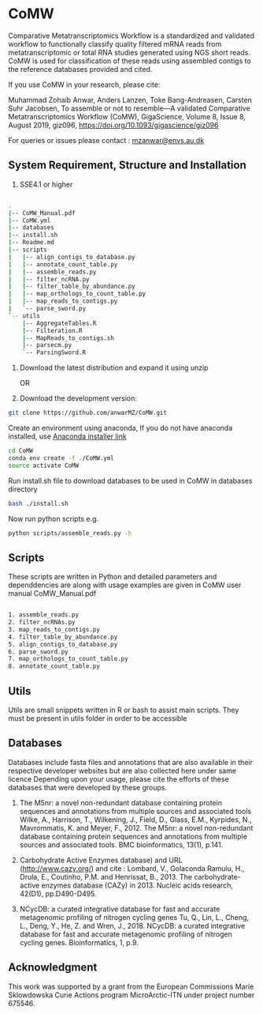 # CoMW

Comparative Metatranscriptomics Workflow is a standardized and validated workflow to functionally classify quality filtered mRNA reads from metatranscriptomic or total RNA studies generated using NGS short reads. CoMW is used for classification of these reads using assembled contigs to the reference databases provided and cited. 

If you use CoMW in your research, please cite:

Muhammad Zohaib Anwar, Anders Lanzen, Toke Bang-Andreasen, Carsten Suhr Jacobsen, To assemble or not to resemble—A validated Comparative Metatranscriptomics Workflow (CoMW), GigaScience, Volume 8, Issue 8, August 2019, giz096, https://doi.org/10.1093/gigascience/giz096


For queries or issues please contact : mzanwar@envs.au.dk

## System Requirement, Structure and Installation

1. SSE4.1 or higher

```bash

.
|-- CoMW_Manual.pdf
|-- CoMW.yml
|-- databases
|-- install.sh
|-- Readme.md
|-- scripts
|   |-- align_contigs_to_database.py
|   |-- annotate_count_table.py
|   |-- assemble_reads.py
|   |-- filter_ncRNA.py
|   |-- filter_table_by_abundance.py
|   |-- map_orthologs_to_count_table.py
|   |-- map_reads_to_contigs.py
|   `-- parse_sword.py
`-- utils
    |-- AggregateTables.R
    |-- Filteration.R
    |-- MapReads_to_contigs.sh
    |-- parsecm.py
    `-- ParsingSword.R
```

1. Download the latest distribution and expand it using unzip

	OR 

2. Download the development version:

```bash
git clone https://github.com/anwarMZ/CoMW.git
```

Create an environment using anaconda, If you do not have anaconda installed, use [Anaconda installer link](https://docs.anaconda.com/anaconda/install/linux/)

```bash
cd CoMW
conda env create -f ./CoMW.yml
source activate CoMW
```
Run install.sh file to download databases to be used in CoMW in databases directory
```bash
bash ./install.sh
```

Now run python scripts e.g.
```bash
python scripts/assemble_reads.py -h 
```


## Scripts

These scripts are written in Python and detailed parameters and dependdencies are along with usage examples are given in CoMW user manual CoMW_Manual.pdf

```bash

1. assemble_reads.py
2. filter_ncRNAs.py
3. map_reads_to_contigs.py
4. filter_table_by_abundance.py
5. align_contigs_to_database.py
6. parse_sword.py
7. map_orthologs_to_count_table.py
8. annotate_count_table.py

```

## Utils

Utils are small snippets written in R or bash to assist main scripts.
They must be present in utils folder in order to be accessible


## Databases 

Databases include fasta files and annotations that are also available in their respective developer websites but are also collected here under same licence Depending upon your usage, please cite the efforts of these databases that were developed by these groups.

1. The M5nr: a novel non-redundant database containing protein sequences and annotations from multiple sources and associated tools
Wilke, A., Harrison, T., Wilkening, J., Field, D., Glass, E.M., Kyrpides, N., Mavrommatis, K. and Meyer, F., 2012. The M5nr: a novel non-redundant database containing protein sequences and annotations from multiple sources and associated tools. BMC bioinformatics, 13(1), p.141.


2. Carbohydrate Active Enzymes database) and URL (http://www.cazy.org/) and cite :
Lombard, V., Golaconda Ramulu, H., Drula, E., Coutinho, P.M. and Henrissat, B., 2013. The carbohydrate-active enzymes database (CAZy) in 2013. Nucleic acids research, 42(D1), pp.D490-D495. 


3. NCycDB: a curated integrative database for fast and accurate metagenomic profiling of nitrogen cycling genes
Tu, Q., Lin, L., Cheng, L., Deng, Y., He, Z. and Wren, J., 2018. NCycDB: a curated integrative database for fast and accurate metagenomic profiling of nitrogen cycling genes. Bioinformatics, 1, p.9.


## Acknowledgment

This work was supported by a grant from the European Commissions Marie Sklowdowska Curie Actions program MicroArctic-ITN under project number 675546.
